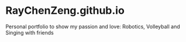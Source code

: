 # RayChenZeng.github.io
Personal portfolio to show my passion and love: Robotics, Volleyball and Singing with friends
